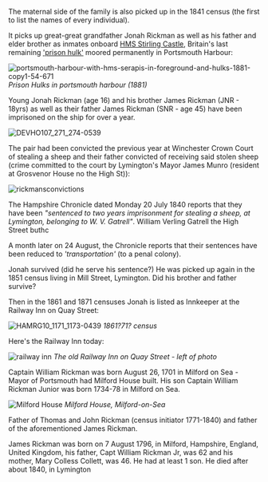 The maternal side of the family is also picked up in the 1841 census (the first to list the names of every individual).

It picks up great-great grandfather Jonah Rickman as well as his father and elder brother as inmates onboard [HMS Stirling Castle](https://en.wikipedia.org/wiki/HMS_Stirling_Castle_(1811)), Britain's last remaining ['prison hulk'](https://en.wikipedia.org/wiki/List_of_British_prison_hulks) moored permanently in Portsmouth Harbour:

![portsmouth-harbour-with-hms-serapis-in-foreground-and-hulks-1881-copy1-54-671](https://github.com/user-attachments/assets/1224997e-b396-496a-a9a1-5ebf97c3a25f)
*Prison Hulks in portsmouth harbour (1881)*

Young Jonah Rickman (age 16) and his brother James Rickman (JNR - 18yrs) as well as their father James Rickman (SNR - age 45) have been imprisoned on the ship for over a year. 

![DEVHO107_271_274-0539](https://github.com/user-attachments/assets/c39767ed-bba4-4050-be17-341209c7abbd)

The pair had been convicted the previous year at Winchester Crown Court of stealing a sheep and their father convicted of receiving said stolen sheep (crime committed to the court by Lymington's Mayor James Munro (resident at Grosvenor House no the High St)):

![rickmansconvictions](https://github.com/user-attachments/assets/10e4d09f-3a9e-4480-9ba4-6e026109d6ee)

The Hampshire Chronicle dated Monday 20 July 1840 reports that they have been _"sentenced to two years imprisonment for stealing a sheep, at Lymington, belonging to W. V. Gatrell"_. William Verling Gatrell the High Street buthc

A month later on 24 August, the Chronicle reports that their sentences have been reduced to _'transportation'_ (to a penal colony). 

Jonah survived (did he serve his sentence?) He was picked up again in the 1851 census living in Mill Street, Lymington. Did his brother and father survive?

Then in the 1861 and 1871 censuses Jonah is listed as Innkeeper at the Railway Inn on Quay Street:

![HAMRG10_1171_1173-0439](https://github.com/user-attachments/assets/1c37a138-d5fa-428a-a3f4-4da8d575ee24)
*1861?71? census*

Here's the Railway Inn today:

![railway inn](https://github.com/user-attachments/assets/e015727e-4aee-471e-80d0-58d5dec438a9)
*The old Railway Inn on Quay Street - left of photo*

Captain William Rickman was born August 26, 1701 in Milford on Sea - Mayor of Portsmouth had Milford House built.
His son Captain William Rickman Junior was born 1734-78 in Milford on Sea. 

![Milford House](https://github.com/user-attachments/assets/dda795df-e4d7-4e40-a923-abdea11b6f0f)
*Milford House, Milford-on-Sea*

Father of Thomas and John Rickman (census initiator 1771-1840)
and father of the aforementioned James Rickman.

James Rickman was born on 7 August 1796, in Milford, Hampshire, England, United Kingdom, his father, Capt William Rickman Jr, was 62 and his mother, Mary Colless Collett, was 46. He had at least 1 son. He died after about 1840, in Lymington









